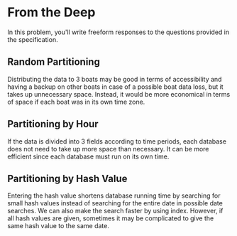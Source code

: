 # From the Deep

In this problem, you'll write freeform responses to the questions provided in the specification.

## Random Partitioning

Distributing the data to 3 boats may be good in terms of accessibility and having a backup on other boats in case of a possible boat data loss, but it takes up unnecessary space. Instead, it would be more economical in terms of space if each boat was in its own time zone.
## Partitioning by Hour

If the data is divided into 3 fields according to time periods, each database does not need to take up more space than necessary. It can be more efficient since each database must run on its own time.
## Partitioning by Hash Value

Entering the hash value shortens database running time by searching for small hash values instead of searching for the entire date in possible date searches. We can also make the search faster by using index. However, if all hash values are given, sometimes it may be complicated to give the same hash value to the same date.
